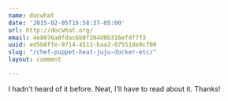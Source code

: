```yaml
---
name: docwhat
date: '2015-02-05T15:58:37-05:00'
url: http://docwhat.org/
email: 4e8076a0fdac6b8f284d8b316efdf7f3
uuid: ed5b8ffe-9714-4511-baa2-07551de0cf00
slug: "/chef-puppet-heat-juju-docker-etc/"
layout: comment

---
```


I hadn't heard of it before.  Neat, I'll have to read about it. Thanks!
